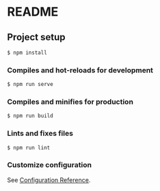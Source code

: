 # README

## Project setup

```bash
$ npm install
```

### Compiles and hot-reloads for development

```bash
$ npm run serve
```

### Compiles and minifies for production

```bash
$ npm run build
```

### Lints and fixes files

```bash
$ npm run lint
```

### Customize configuration

See [Configuration Reference](https://cli.vuejs.org/config/).
